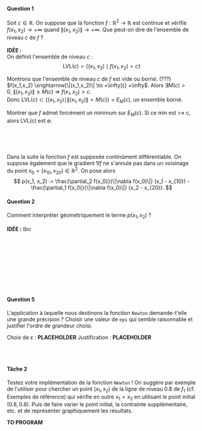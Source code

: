 #### <b>Question 1</b>

Soit $c \in \mathbb{R}$.
On suppose que la fonction $f:\mathbb{R}^2 \to \mathbb{R}$ est continue et vérifie
$f(x_1, x_2) \to +\infty$ quand $\|(x_1,x_2)\| \to +\infty$.
Que peut-on dire de l'ensemble de niveau $c$ de $f$ ?
<br><br>
<b>IDÉE :</b>
<br>
On définit l'ensemble de niveau $c$ :<br>
$$\mathrm{LVL}(c) = \left\{ (x_1, x_2) \mid f(x_1,x_2) = c \right\}$$

Montrons que l'ensemble de niveau $c$ de $f$ est vide ou borné. (???)<br>
$f(x_1,x_2) \xrightarrow[\|(x_1,x_2)\| \to +\infty]{} +\infty$. Alors $\exists M(c) > 0, \ \|(x_1,x_2)\| \geq M(c) \ \Rightarrow \ f(x_1,x_2) > c$.<br>
Donc $\mathrm{LVL}(c) \subset \left\{(x_1, x_2) \mid \|(x_1,x_2)\| < M(c) \right\} = E_M(c)$, un ensemble borné.

Montrer que $f$ admet forcément un minimum sur $E_M(c)$. Si ce min est >≠ c, alors LVL(c) est $\emptyset$.

<br><br><br>

Dans la suite la fonction $f$ est supposée continûment différentiable. On suppose également que le gradient $\nabla f$ ne s'annule pas dans un voisinage du point $x_0 = (x_{10}, x_{20}) \in \mathbb{R}^2$. On pose alors
$$
p(x_1, x_2) := \frac{\partial_2 f(x_0)}{\|\nabla f(x_0)\|} (x_1 - x_{10}) -
\frac{\partial_1 f(x_0)}{\|\nabla f(x_0)\|} (x_2 - x_{20}).
$$
#### <b>Question 2</b>
Comment interpréter géométriquement le terme $p(x_1,x_2)$ ?
<br><br>
<b>IDÉE :</b>
tbc




<br><br><br><br><br><br><br><br>
#### <b>Question 5</b>
L'application à laquelle nous destinons la fonction `Newton` demande-t'elle une grande précision ?
Choisir une valeur de `eps` qui semble raisonnable et justifier l'ordre de grandeur choisi.

Choix de $\varepsilon$ : __PLACEHOLDER__
Justification : __PLACEHOLDER__

<br><br>

#### Tâche 2

Testez votre implémentation de la fonction `Newton` ! On suggère par exemple de l'utiliser pour chercher un point $(x_1, x_2)$ de la ligne de niveau $0.8$ de $f_1$ (cf. Exemples de référence) qui vérifie en outre $x_1 = x_2$ en utilisant le point initial $(0.8, 0.8)$. Puis de faire varier le point initial, la contrainte supplémentaire, etc. et de représenter graphiquement les résultats.

__TO PROGRAM__





